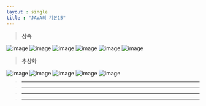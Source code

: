 ```yaml
---
layout : single
title : "JAVA의 기본15"
---
```

>**상속**

![image](https://user-images.githubusercontent.com/105334682/179447791-06c04c5e-a626-4989-840b-c0694370bf90.png)
![image](https://user-images.githubusercontent.com/105334682/179447811-8ab1f143-6dd8-423c-b69f-67c30f6d5464.png)
![image](https://user-images.githubusercontent.com/105334682/179447825-19012ae3-544e-4dd9-b94a-f4cb9d0955c0.png)
![image](https://user-images.githubusercontent.com/105334682/179447840-22978d74-7868-4fe0-8701-6514687c6f73.png)
![image](https://user-images.githubusercontent.com/105334682/179447864-1144196e-df2d-4eca-8b6d-21f973d2d3f7.png)
![image](https://user-images.githubusercontent.com/105334682/179447883-9e3a4097-e619-4018-9b67-4e995a88c522.png)
>**추상화**

![image](https://user-images.githubusercontent.com/105334682/179447912-ca7084d4-e136-4cf1-94a6-025db485497a.png)
![image](https://user-images.githubusercontent.com/105334682/179447921-68439b7c-78b4-44a7-b45f-eba1fc45ee71.png)
![image](https://user-images.githubusercontent.com/105334682/179447931-29b231d0-eb3b-4fd8-bb16-1552b4b4a6cc.png)
![image](https://user-images.githubusercontent.com/105334682/179447940-d624aa9e-7951-4b0b-94a0-fda9f97a981e.png)
![image](https://user-images.githubusercontent.com/105334682/179447956-acbe9d3d-1efb-4290-b202-2c5938f794ae.png)

>****


>****


>****


>****
